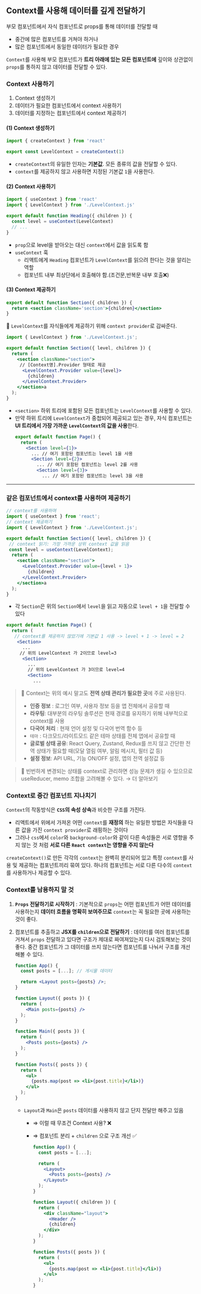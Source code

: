 ## Context를 사용해 데이터를 깊게 전달하기

부모 컴포넌트에서 자식 컴포넌트로 props를 통해 데이터를 전달할 때

- 중간에 많은 컴포넌트를 거쳐야 하거나
- 많은 컴포넌트에서 동일한 데이터가 필요한 경우

`Context`를 사용해 부모 컴포넌트가 **트리 아래에 있는 모든 컴포넌트에** 깊이와 상관없이 `props`를 통하지 않고 데이터를 전달할 수 있다.

### Context 사용하기

1. Context 생성하기
2. 데이터가 필요한 컴포넌트에서 context 사용하기
3. 데이터를 지정하는 컴포넌트에서 context 제공하기

#### (1) Context 생성하기

```jsx
import { createContext } from 'react'

export const LevelContext = createContext(1)
```

- `createContext`의 유일한 인자는 **기본값**. 모든 종류의 값을 전달할 수 있다.
- `context`를 제공하지 않고 사용하면 지정된 기본값 `1`을 사용한다.

#### (2) Context 사용하기

```jsx
import { useContext } from 'react'
import { LevelContext } from './LevelContext.js'

export default function Heading({ children }) {
  const level = useContext(LevelContext)
  // ...
}
```

- `prop`으로 level을 받아오는 대신 `context`에서 값을 읽도록 함
- `useContext` 훅
  - 리액트에게 `Heading` 컴포넌트가 `LevelContext`를 읽으려 한다는 것을 알리는 역할
  - 컴포넌트 내부 최상단에서 호출해야 함.(조건문,반복문 내부 호출❌)

#### (3) Context 제공하기

```jsx
export default function Section({ children }) {
  return <section className='section'>{children}</section>
}
```

🔽 `LevelContext`를 자식들에게 제공하기 위해 `context provider`로 감싸준다.

```jsx
import { LevelContext } from './LevelContext.js';

export default function Section({ level, children }) {
  return (
    <section className="section">
     // [Context명].Provider 형태로 제공
      <LevelContext.Provider value={level}>
        {children}
      </LevelContext.Provider>
    </section>a
  );
}
```

- `<section>` 하위 트리에 포함된 모든 컴포넌트는 `LevelContext`를 사용할 수 있다.
- 만약 하위 트리에 `LevelContext`가 중첩되어 제공되고 있는 경우, 자식 컴포넌트는 **UI 트리에서 가장 가까운 `LevelContext`의 값을 사용**한다.
  ```jsx
  export default function Page() {
    return (
      <Section level={1}>
        ... // 여기 포함된 컴포넌트는 level 1을 사용
        <Section level={2}>
          ... // 여기 포함된 컴포넌트는 level 2를 사용
          <Section level={3}>
            ... // 여기 포함된 컴포넌트는 level 3을 사용
  ```

---

### 같은 컴포넌트에서 context를 사용하며 제공하기

```jsx
// context를 사용하며
import { useContext } from 'react';
// context 제공하기
import { LevelContext } from './LevelContext.js';

export default function Section({ level, children }) {
 // context 읽기: 가장 가까운 상위 context 값을 읽음
 const level = useContext(LevelContext);
  return (
    <section className="section">
      <LevelContext.Provider value={level + 1}>
        {children}
      </LevelContext.Provider>
    </section>a
  );
}
```

- 각 `Section`은 위의 `Section`에서 `level`을 읽고 자동으로 `level + 1`을 전달할 수 있다

```jsx
export default function Page() {
  return (
   // context를 제공하지 않았기에 기본값 1 사용 -> level + 1 -> level = 2
    <Section>
      ...
     // 위의 LevelContext 가 2이므로 level=3
      <Section>
        ...
        // 위의 LevelContext 가 3이므로 level=4
        <Section>
          ...
```

> 📍 Context는 위의 예시 말고도 **전역 상태 관리가 필요한 곳**에 주로 사용된다.
>
> - **인증 정보** : 로그인 여부, 사용자 정보 등을 앱 전체에서 공유할 때
> - **라우팅**: 대부분의 라우팅 솔루션은 현재 경로를 유지하기 위해 내부적으로 context를 사용
> - **다국어 처리** : 현재 언어 설정 및 다국어 번역 함수 등
> - `테마` : 다크모드/라이트모드 같은 테마 상태를 전체 앱에서 공유할 때
> - **글로벌 상태 공유**: React Query, Zustand, Redux를 쓰지 않고 간단한 전역 상태가 필요할 때(모달 열림 여부, 알림 메시지, 필터 값 등)
> - **설정 정보**: API URL, 기능 ON/OFF 설정, 앱의 전역 설정값 등

> 🔴 빈번하게 변경되는 상태를 context로 관리하면 성능 문제가 생길 수 있으므로 useReducer, memo 조합을 고려해볼 수 있다. → 더 알아보기

### Context로 중간 컴포넌트 지나치기

`Context`의 작동방식은 **`CSS`의 속성 상속**과 비슷한 구조를 가진다.

- 리액트에서 위에서 가져온 어떤 `context`를 **재정의** 하는 유일한 방법은 자식들을 다른 값을 가진 `context provider`로 래핑하는 것이다
- 그러나 `css`에서 `color`와 `background-color`와 같이 다른 속성들은 서로 영향을 주지 않는 것 처럼 **서로 다른 `React context`는 영향을 주지 않는다**

`createContext()`로 만든 각각의 `context`는 완벽히 분리되어 있고 특정 `context`를 사용 및 제공하는 컴포넌트끼리 묶여 있다. 하나의 컴포넌트는 서로 다른 다수의 `context`를 사용하거나 제공할 수 있다.

### Context를 남용하지 말 것

1. **`Props` 전달하기로 시작하기** : 기본적으로 `props`는 어떤 컴포넌트가 어떤 데이터를 사용하는지 **데이터 흐름을 명확히 보여주므로** `context`는 꼭 필요한 곳에 사용하는 것이 좋다.
2. 컴포넌트를 추출하고 **JSX를 `children`으로 전달하기** : 데이터를 여러 컴포넌트를 거쳐서 `props` 전달하고 있다면 구조가 제대로 짜여져있는지 다시 검토해보는 것이 좋다. 중간 컴포넌트가 그 데이터를 쓰지 않는다면 컴포넌트를 나눠서 구조를 개선해볼 수 있다.

   ```jsx
   function App() {
     const posts = [...]; // 게시물 데이터

     return <Layout posts={posts} />;
   }

   function Layout({ posts }) {
     return (
       <Main posts={posts} />
     );
   }

   function Main({ posts }) {
     return (
       <Posts posts={posts} />
     );
   }

   function Posts({ posts }) {
     return (
       <ul>
         {posts.map(post => <li>{post.title}</li>)}
       </ul>
     );
   }
   ```

   - `Layout`과 `Main`은 `posts` 데이터를 사용하지 않고 단지 전달만 해주고 있음

     - ⇒ 이럴 때 무조건 Context 사용? ❌
     - ⇒ 컴포넌트 분리 + `children` 으로 구조 개선 ✅

       ```jsx
       function App() {
         const posts = [...];

         return (
           <Layout>
             <Posts posts={posts} />
           </Layout>
         );
       }

       function Layout({ children }) {
         return (
           <div className="layout">
             <Header />
             {children}
           </div>
         );
       }

       function Posts({ posts }) {
         return (
           <ul>
             {posts.map(post => <li>{post.title}</li>)}
           </ul>
         );
       }
       ```
